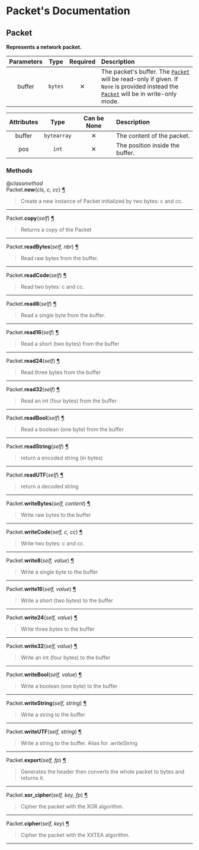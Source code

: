 # Packet's Documentation

## Packet
**Represents a network packet.**

| Parameters | Type | Required | Description |
| :-: | :-: | :-: | :-- |
| buffer | `bytes` | ✕ |  The packet's buffer. The [`Packet`](#Packet) will be read-only if given. If ``None`` is provided instead the [`Packet`](#Packet) will be in write-only mode. |

| Attributes | Type | Can be None | Description |
| :-: | :-: | :-: | :-- |
| buffer | `bytearray` | ✕ |  The content of the packet. |
| pos | `int` | ✕ |  The position inside the buffer. |


### Methods
@*classmethod*<br>
Packet.**new**(_cls, c, cc_) <a id="Packet.new" href="#Packet.new">¶</a>
>
>Create a new instance of Packet initialized by two bytes: c and cc.
---

Packet.**copy**(_self_) <a id="Packet.copy" href="#Packet.copy">¶</a>
>
>Returns a copy of the Packet
---

Packet.**readBytes**(_self, nbr_) <a id="Packet.readBytes" href="#Packet.readBytes">¶</a>
>
>Read raw bytes from the buffer.
---

Packet.**readCode**(_self_) <a id="Packet.readCode" href="#Packet.readCode">¶</a>
>
>Read two bytes: c and cc.
---

Packet.**read8**(_self_) <a id="Packet.read8" href="#Packet.read8">¶</a>
>
>Read a single byte from the buffer.
---

Packet.**read16**(_self_) <a id="Packet.read16" href="#Packet.read16">¶</a>
>
>Read a short (two bytes) from the buffer
---

Packet.**read24**(_self_) <a id="Packet.read24" href="#Packet.read24">¶</a>
>
>Read three bytes from the buffer
---

Packet.**read32**(_self_) <a id="Packet.read32" href="#Packet.read32">¶</a>
>
>Read an int (four bytes) from the buffer
---

Packet.**readBool**(_self_) <a id="Packet.readBool" href="#Packet.readBool">¶</a>
>
>Read a boolean (one byte) from the buffer
---

Packet.**readString**(_self_) <a id="Packet.readString" href="#Packet.readString">¶</a>
>
>return a encoded string (in bytes)
---

Packet.**readUTF**(_self_) <a id="Packet.readUTF" href="#Packet.readUTF">¶</a>
>
>return a decoded string
---

Packet.**writeBytes**(_self, content_) <a id="Packet.writeBytes" href="#Packet.writeBytes">¶</a>
>
>Write raw bytes to the buffer
---

Packet.**writeCode**(_self, c, cc_) <a id="Packet.writeCode" href="#Packet.writeCode">¶</a>
>
>Write two bytes: c and cc.
---

Packet.**write8**(_self, value_) <a id="Packet.write8" href="#Packet.write8">¶</a>
>
>Write a single byte to the buffer
---

Packet.**write16**(_self, value_) <a id="Packet.write16" href="#Packet.write16">¶</a>
>
>Write a short (two bytes) to the buffer
---

Packet.**write24**(_self, value_) <a id="Packet.write24" href="#Packet.write24">¶</a>
>
>Write three bytes to the buffer
---

Packet.**write32**(_self, value_) <a id="Packet.write32" href="#Packet.write32">¶</a>
>
>Write an int (four bytes) to the buffer
---

Packet.**writeBool**(_self, value_) <a id="Packet.writeBool" href="#Packet.writeBool">¶</a>
>
>Write a boolean (one byte) to the buffer
---

Packet.**writeString**(_self, string_) <a id="Packet.writeString" href="#Packet.writeString">¶</a>
>
>Write a string to the buffer
---

Packet.**writeUTF**(_self, string_) <a id="Packet.writeUTF" href="#Packet.writeUTF">¶</a>
>
>Write a string to the buffer. Alias for .writeString
---

Packet.**export**(_self, fp_) <a id="Packet.export" href="#Packet.export">¶</a>
>
>Generates the header then converts the whole packet to bytes and returns it.
---

Packet.**xor\_cipher**(_self, key, fp_) <a id="Packet.xor_cipher" href="#Packet.xor_cipher">¶</a>
>
>Cipher the packet with the XOR algorithm.
---

Packet.**cipher**(_self, key_) <a id="Packet.cipher" href="#Packet.cipher">¶</a>
>
>Cipher the packet with the XXTEA algorithm.
---

